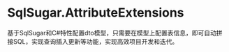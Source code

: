 # SqlSugar.AttributeExtensions
基于SqlSugar和C#特性配置dto模型，只需要在模型上配置表信息，即可自动拼接SQL，实现查询插入更新等功能，实现高效项目开发和迭代。

